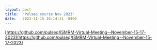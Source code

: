 ```yaml
---
layout: post
title:  "Pulseq course Nov 2023" 
date:   2023-11-15 10:14:31 -0400
---
```


[https://github.com/pulseq/ISMRM-Virtual-Meeting--November-15-17-2023](https://github.com/pulseq/ISMRM-Virtual-Meeting--November-15-17-2023)
